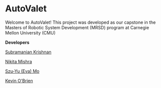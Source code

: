 # AutoValet

Welcome to AutoValet! This project was developed as our capstone in the Masters of Robotic System Development (MRSD) program at Carnegie Mellon University (CMU)

**Developers**

[Subramanian Krishnan](https://www.linkedin.com/in/subramaniankrish/)

[Nikita Mishra](https://www.linkedin.com/in/mishranikita/)

[Szu-Yu (Eva) Mo](https://www.linkedin.com/in/szuyumo/)

[Kevin O'Brien](https://www.linkedin.com/in/kob51/)

